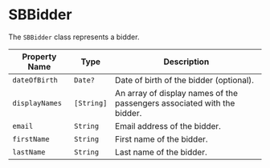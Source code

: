 # SBBidder

The `SBBidder` class represents a bidder.

| **Property Name** | **Type** | **Description** |
|-|-|-|
| `dateOfBirth` | `Date?` | Date of birth of the bidder (optional). |
| `displayNames` | `[String]` | An array of display names of the passengers associated with the bidder. |
| `email` | `String` | Email address of the bidder. |
| `firstName` | `String` | First name of the bidder. |
| `lastName` | `String` | Last name of the bidder. |